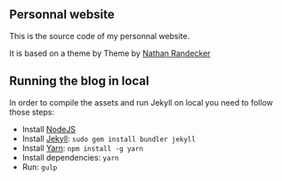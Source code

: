 ## Personnal website
This is the source code of my personnal website.

It is based on a theme by 
Theme by [Nathan Randecker](https://github.com/nrandecker)

## Running the blog in local

In order to compile the assets and run Jekyll on local you need to follow those steps:

- Install [NodeJS](https://nodejs.org/)
- Install [Jekyll](https://jekyllrb.com): `sudo gem install bundler jekyll`
- Install [Yarn](https://yarnpkg.com/): `npm install -g yarn`
- Install dependencies: `yarn`
- Run: `gulp`

